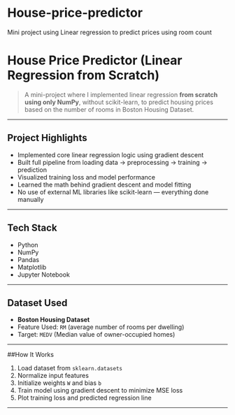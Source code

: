 # House-price-predictor
Mini project using Linear regression to predict prices using room count
# House Price Predictor (Linear Regression from Scratch)

> A mini-project where I implemented linear regression **from scratch using only NumPy**, without scikit-learn, to predict housing prices based on the number of rooms in Boston Housing Dataset.

---

## Project Highlights

-  Implemented core linear regression logic using gradient descent
-  Built full pipeline from loading data → preprocessing → training → prediction
-  Visualized training loss and model performance
-  Learned the math behind gradient descent and model fitting
-  No use of external ML libraries like scikit-learn — everything done manually

---

## Tech Stack

- Python
- NumPy
- Pandas
- Matplotlib
- Jupyter Notebook

---

## Dataset Used

- **Boston Housing Dataset**  
- Feature Used: `RM` (average number of rooms per dwelling)  
- Target: `MEDV` (Median value of owner-occupied homes)

---

##How It Works

1. Load dataset from `sklearn.datasets`
2. Normalize input features
3. Initialize weights `W` and bias `b`
4. Train model using gradient descent to minimize MSE loss
5. Plot training loss and predicted regression line

---

